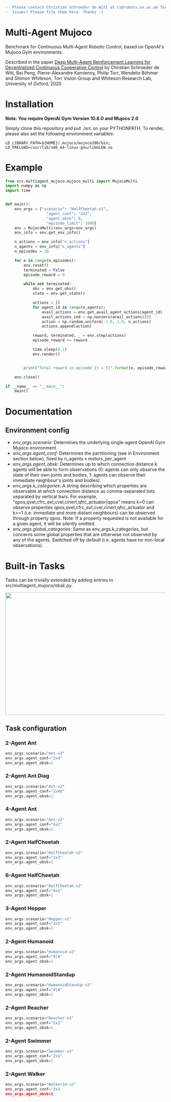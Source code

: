 ```diff
-  Please contact Christian Schroeder de Witt at cs@robots.ox.ac.uk for any questions
-  Issues? Please file them here. Thanks :)
```

# Multi-Agent Mujoco
Benchmark for Continuous Multi-Agent Robotic Control, based on OpenAI's Mujoco Gym environments.

Described in the paper [Deep Multi-Agent Reinforcement Learning for Decentralized Continuous Cooperative Control](https://arxiv.org/abs/2003.06709) by Christian Schroeder de Witt, Bei Peng, Pierre-Alexandre Kamienny, Philip Torr, Wendelin Böhmer and Shimon Whiteson, Torr Vision Group and Whiteson Research Lab, University of Oxford, 2020

# Installation

**Note: You require OpenAI Gym Version 10.8.0 and Mujoco 2.0**

Simply clone this repository and put ./src on your PYTHONPATH.
To render, please also set the following environment variables:

```
LD_LIBRARY_PATH=${HOME}/.mujoco/mujoco200/bin;
LD_PRELOAD=/usr/lib/x86_64-linux-gnu/libGLEW.so
```

# Example

```python
from src.multiagent_mujoco.mujoco_multi import MujocoMulti
import numpy as np
import time


def main():
    env_args = {"scenario": "HalfCheetah-v2",
                  "agent_conf": "2x3",
                  "agent_obsk": 0,
                  "episode_limit": 1000}
    env = MujocoMulti(env_args=env_args)
    env_info = env.get_env_info()

    n_actions = env_info["n_actions"]
    n_agents = env_info["n_agents"]
    n_episodes = 10

    for e in range(n_episodes):
        env.reset()
        terminated = False
        episode_reward = 0

        while not terminated:
            obs = env.get_obs()
            state = env.get_state()

            actions = []
            for agent_id in range(n_agents):
                avail_actions = env.get_avail_agent_actions(agent_id)
                avail_actions_ind = np.nonzero(avail_actions)[0]
                action = np.random.uniform(-1.0, 1.0, n_actions)
                actions.append(action)

            reward, terminated, _ = env.step(actions)
            episode_reward += reward

            time.sleep(0.1)
            env.render()


        print("Total reward in episode {} = {}".format(e, episode_reward))

    env.close()

if __name__ == "__main__":
    main()
```

# Documentation

## Environment config

* *env_args.scenario*: Determines the underlying single-agent OpenAI Gym Mujoco environment
* *env_args.agent_conf*: Determines the partitioning (see in Environment section below), fixed by n_agents x motors_per_agent
* *env_args.agent_obsk*: Determines up to which connection distance k agents will be able to form observations (0: agents can only observe the state of their own joints and bodies, 1: agents can observe their immediate neighbour's joints and bodies).
* *env_args.k_categories*: A string describing which properties are observable at which connection distance as comma-separated lists separated by vertical bars. For example, "qpos,qvel,cfrc_ext,cvel,cinert,qfrc_actuator|qpos" means k=0 can observe properties qpos,qvel,cfrc_ext,cvel,cinert,qfrc_actuator and k>=1 (i.e. immediate and more distant neighbours) can be observed through property qpos. Note: If a property requested is not available for a given agent, it will be silently omitted.
* *env_args.global_categories*: Same as env_args.k_categories, but concerns some global properties that are otherwise not observed by any of the agents. Switched off by default (i.e. agents have no non-local observations).

# Built-in Tasks 

Tasks can be trivially extended by adding entries in src/multiagent_mujoco/obsk.py.

<img src="https://github.com/schroederdewitt/multiagent_mujoco/blob/master/docs/images/mamujoco.png" width="900" height="384">

## Task configuration

### 2-Agent Ant

```python
env_args.scenario="Ant-v2"
env_args.agent_conf="2x4"
env_args.agent_obsk=1
```

### 2-Agent Ant Diag

```python
env_args.scenario="Ant-v2"
env_args.agent_conf="2x4d"
env_args.agent_obsk=1
```

### 4-Agent Ant

```python
env_args.scenario="Ant-v2"
env_args.agent_conf="4x2"
env_args.agent_obsk=1
```

### 2-Agent HalfCheetah

```python
env_args.scenario="HalfCheetah-v2"
env_args.agent_conf="2x3"
env_args.agent_obsk=1
```

### 6-Agent HalfCheetah

```python
env_args.scenario="HalfCheetah-v2"
env_args.agent_conf="6x1"
env_args.agent_obsk=1
```

### 3-Agent Hopper

```python
env_args.scenario="Hopper-v2"
env_args.agent_conf="3x1"
env_args.agent_obsk=1
```

### 2-Agent Humanoid

```python
env_args.scenario="Humanoid-v2"
env_args.agent_conf="9|8"
env_args.agent_obsk=1
```

### 2-Agent HumanoidStandup

```python
env_args.scenario="HumanoidStandup-v2"
env_args.agent_conf="9|8"
env_args.agent_obsk=1
```

### 2-Agent Reacher

```python
env_args.scenario="Reacher-v2"
env_args.agent_conf="2x1"
env_args.agent_obsk=1
```

### 2-Agent Swimmer

```python
env_args.scenario="Swimmer-v2"
env_args.agent_conf="2x1"
env_args.agent_obsk=1
```

### 2-Agent Walker

```python
env_args.scenario="Walker2d-v2"
env_args.agent_conf="2x3
env_args.agent_obsk=1
```
